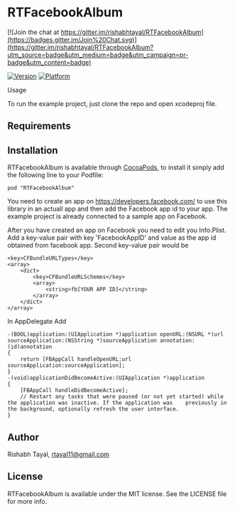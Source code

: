 # RTFacebookAlbum

[![Join the chat at https://gitter.im/rishabhtayal/RTFacebookAlbum](https://badges.gitter.im/Join%20Chat.svg)](https://gitter.im/rishabhtayal/RTFacebookAlbum?utm_source=badge&utm_medium=badge&utm_campaign=pr-badge&utm_content=badge)

[![Version](http://cocoapod-badges.herokuapp.com/v/RTFacebookAlbum/badge.png)](http://cocoadocs.org/docsets/RTFacebookAlbum)
[![Platform](http://cocoapod-badges.herokuapp.com/p/RTFacebookAlbum/badge.png)](http://cocoadocs.org/docsets/RTFacebookAlbum)

Usage



To run the example project, just clone the repo and open xcodeproj file.

## Requirements

## Installation

RTFacebookAlbum is available through [CocoaPods](http://cocoapods.org), to install
it simply add the following line to your Podfile:

    pod "RTFacebookAlbum"

You need to create an app on https://developers.facebook.com/ to use this library in an actuall app and then add the Facebook app id to your app. The example project is already connected to a sample app on Facebook.

After you have created an app on Facebook you need to edit you Info.Plist. Add a key-value pair with key 'FacebookAppID' and value as the app id obtained from facebook app. Second key-value pair would be

    <key>CFBundleURLTypes</key>
    <array>
        <dict>
            <key>CFBundleURLSchemes</key>
            <array>
                <string>fb[YOUR APP ID]</string>
            </array>
        </dict>
    </array>

In AppDelegate Add



    -(BOOL)application:(UIApplication *)application openURL:(NSURL *)url sourceApplication:(NSString *)sourceApplication annotation:(id)annotation
    {
        return [FBAppCall handleOpenURL:url sourceApplication:sourceApplication];
    }
    -(void)applicationDidBecomeActive:(UIApplication *)application
    {
        [FBAppCall handleDidBecomeActive];
        // Restart any tasks that were paused (or not yet started) while the application was inactive. If the application was    previously in the background, optionally refresh the user interface.
    }

## Author

Rishabh Tayal, rtayal11@gmail.com

## License

RTFacebookAlbum is available under the MIT license. See the LICENSE file for more info.

